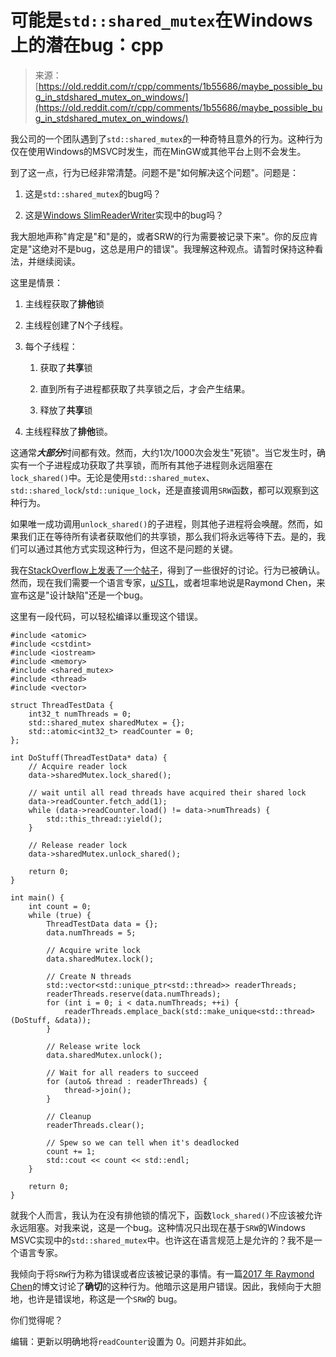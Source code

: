 <!--yml

类别：未分类

日期：2024-05-28 18:11:19

-->

# 可能是`std::shared_mutex`在Windows上的潜在bug：cpp

> 来源：[https://old.reddit.com/r/cpp/comments/1b55686/maybe_possible_bug_in_stdshared_mutex_on_windows/](https://old.reddit.com/r/cpp/comments/1b55686/maybe_possible_bug_in_stdshared_mutex_on_windows/)

我公司的一个团队遇到了`std::shared_mutex`的一种奇特且意外的行为。这种行为仅在使用Windows的MSVC时发生，而在MinGW或其他平台上则不会发生。

到了这一点，行为已经非常清楚。问题不是"如何解决这个问题"。问题是：

1.  这是`std::shared_mutex`的bug吗？

1.  这是[Windows SlimReaderWriter](https://learn.microsoft.com/en-us/windows/win32/sync/slim-reader-writer--srw--locks)实现中的bug吗？

我大胆地声称"肯定是"和"是的，或者SRW的行为需要被记录下来"。你的反应肯定是"这绝对不是bug，这总是用户的错误"。我理解这种观点。请暂时保持这种看法，并继续阅读。

这里是情景：

1.  主线程获取了**排他**锁

1.  主线程创建了N个子线程。

1.  每个子线程：

    1.  获取了**共享**锁

    1.  直到所有子进程都获取了共享锁之后，才会产生结果。

    1.  释放了**共享**锁

1.  主线程释放了**排他**锁。

这通常***大部分***时间都有效。然而，大约1次/1000次会发生"死锁"。当它发生时，确实有一个子进程成功获取了共享锁，而所有其他子进程则永远阻塞在`lock_shared()`中。无论是使用`std::shared_mutex`、`std::shared_lock`/`std::unique_lock`，还是直接调用`SRW`函数，都可以观察到这种行为。

如果唯一成功调用`unlock_shared()`的子进程，则其他子进程将会唤醒。然而，如果我们正在等待所有读者获取他们的共享锁，那么我们将永远等待下去。是的，我们可以通过其他方式实现这种行为，但这不是问题的关键。

我在[StackOverflow上发表了一个帖子](https://stackoverflow.com/questions/78090862/stdshared-mutexunlock-shared-blocks-even-though-there-are-no-active-exclus)，得到了一些很好的讨论。行为已被确认。然而，现在我们需要一个语言专家，[u/STL](/u/STL)，或者坦率地说是Raymond Chen，来宣布这是"设计缺陷"还是一个bug。

这里有一段代码，可以轻松编译以重现这个错误。

```
#include <atomic>
#include <cstdint>
#include <iostream>
#include <memory>
#include <shared_mutex>
#include <thread>
#include <vector>

struct ThreadTestData {
    int32_t numThreads = 0;
    std::shared_mutex sharedMutex = {};
    std::atomic<int32_t> readCounter = 0;
};

int DoStuff(ThreadTestData* data) {
    // Acquire reader lock
    data->sharedMutex.lock_shared();

    // wait until all read threads have acquired their shared lock
    data->readCounter.fetch_add(1);
    while (data->readCounter.load() != data->numThreads) {
        std::this_thread::yield();
    }

    // Release reader lock
    data->sharedMutex.unlock_shared();

    return 0;
}

int main() {
    int count = 0;
    while (true) {
        ThreadTestData data = {};
        data.numThreads = 5;

        // Acquire write lock
        data.sharedMutex.lock();

        // Create N threads
        std::vector<std::unique_ptr<std::thread>> readerThreads;
        readerThreads.reserve(data.numThreads);
        for (int i = 0; i < data.numThreads; ++i) {
            readerThreads.emplace_back(std::make_unique<std::thread>(DoStuff, &data));
        }

        // Release write lock
        data.sharedMutex.unlock();

        // Wait for all readers to succeed
        for (auto& thread : readerThreads) {
            thread->join();
        }

        // Cleanup
        readerThreads.clear();

        // Spew so we can tell when it's deadlocked
        count += 1;
        std::cout << count << std::endl;
    }

    return 0;
} 
```

就我个人而言，我认为在没有排他锁的情况下，函数`lock_shared()`不应该被允许永远阻塞。对我来说，这是一个bug。这种情况只出现在基于`SRW`的Windows MSVC实现中的`std::shared_mutex`中。也许这在语言规范上是允许的？我不是一个语言专家。

我倾向于将`SRW`行为称为错误或者应该被记录的事情。有一篇[2017 年 Raymond Chen](https://devblogs.microsoft.com/oldnewthing/20170301-00/?p=95615)的博文讨论了**确切**的这种行为。他暗示这是用户错误。因此，我倾向于大胆地，也许是错误地，称这是一个`SRW`的 bug。

你们觉得呢？

编辑：更新以明确地将`readCounter`设置为 0。问题并非如此。
